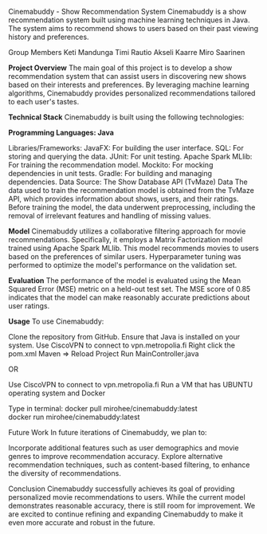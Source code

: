 Cinemabuddy - Show Recommendation System
Cinemabuddy is a show recommendation system built using machine learning techniques in Java. The system aims to recommend shows to users based on their past viewing history and preferences.

Group Members
Keti Mandunga
Timi Rautio
Akseli Kaarre
Miro Saarinen

**Project Overview**
The main goal of this project is to develop a show recommendation system that can assist users in discovering new shows based on their interests and preferences. By leveraging machine learning algorithms, Cinemabuddy provides personalized recommendations tailored to each user's tastes.

**Technical Stack**
Cinemabuddy is built using the following technologies:

**Programming Languages: Java**

Libraries/Frameworks:
JavaFX: For building the user interface.
SQL: For storing and querying the data.
JUnit: For unit testing.
Apache Spark MLlib: For training the recommendation model.
Mockito: For mocking dependencies in unit tests.
Gradle: For building and managing dependencies.
Data Source: The Show Database API (TvMaze)
Data
The data used to train the recommendation model is obtained from the TvMaze API, which provides information about shows, users, and their ratings. Before training the model, the data underwent preprocessing, including the removal of irrelevant features and handling of missing values.

**Model**
Cinemabuddy utilizes a collaborative filtering approach for movie recommendations. Specifically, it employs a Matrix Factorization model trained using Apache Spark MLlib. This model recommends movies to users based on the preferences of similar users. Hyperparameter tuning was performed to optimize the model's performance on the validation set.

**Evaluation**
The performance of the model is evaluated using the Mean Squared Error (MSE) metric on a held-out test set. The MSE score of 0.85 indicates that the model can make reasonably accurate predictions about user ratings.

**Usage**
To use Cinemabuddy:

Clone the repository from GitHub.
Ensure that Java is installed on your system.
Use CiscoVPN to connect to vpn.metropolia.fi
Right click the pom.xml
Maven => Reload Project
Run MainController.java

OR

Use CiscoVPN to connect to vpn.metropolia.fi
Run a VM that has UBUNTU operating system and Docker

Type in terminal: 
docker pull mirohee/cinemabuddy:latest  
docker run mirohee/cinemabuddy:latest

Future Work
In future iterations of Cinemabuddy, we plan to:

Incorporate additional features such as user demographics and movie genres to improve recommendation accuracy.
Explore alternative recommendation techniques, such as content-based filtering, to enhance the diversity of recommendations.

Conclusion
Cinemabuddy successfully achieves its goal of providing personalized movie recommendations to users. While the current model demonstrates reasonable accuracy, there is still room for improvement. We are excited to continue refining and expanding Cinemabuddy to make it even more accurate and robust in the future.

